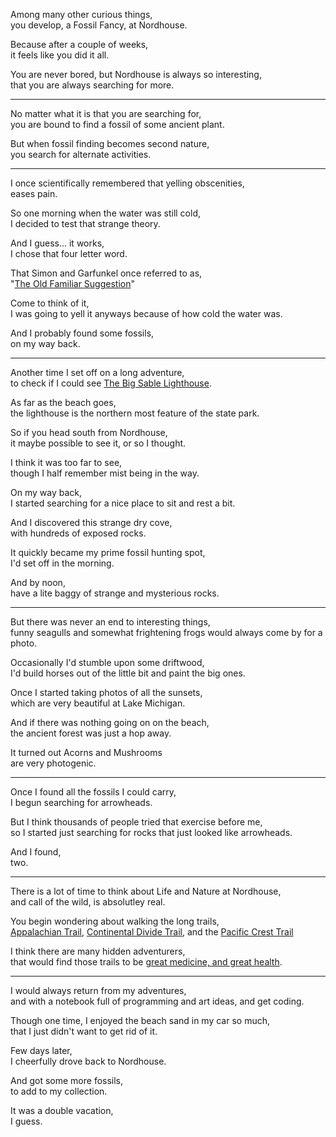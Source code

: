 Among many other curious things,\
you develop, a Fossil Fancy, at Nordhouse.

Because after a couple of weeks,\
it feels like you did it all.

You are never bored, but Nordhouse is always so interesting,\
that you are always searching for more.

---

No matter what it is that you are searching for,\
you are bound to find a fossil of some ancient plant.

But when fossil finding becomes second nature,\
you search for alternate activities.

---

I once scientifically remembered that yelling obscenities,\
eases pain.

So one morning when the water was still cold,\
I decided to test that strange theory.

And I guess... it works,\
I chose that four letter word.

That Simon and Garfunkel once referred to as,\
"[The Old Familiar Suggestion](https://www.youtube.com/watch?v=C9sWiuWm37w)"

Come to think of it,\
I was going to yell it anyways because of how cold the water was.

And I probably found some fossils,\
on my way back.

---

Another time I set off on a long adventure,\
to check if I could see [The Big Sable Lighthouse](https://en.wikipedia.org/wiki/Big_Sable_Point_Light).

As far as the beach goes,\
the lighthouse is the northern most feature of the state park.

So if you head south from Nordhouse,\
it maybe possible to see it, or so I thought.

I think it was too far to see,\
though I half remember mist being in the way.

On my way back,\
I started searching for a nice place to sit and rest a bit.

And I discovered this strange dry cove,\
with hundreds of exposed rocks.

It quickly became my prime fossil hunting spot,\
I'd set off in the morning.

And by noon,\
have a lite baggy of strange and mysterious rocks.

---

But there was never an end to interesting things,\
funny seagulls and somewhat frightening frogs would always come by for a photo.

Occasionally I'd stumble upon some driftwood,\
I'd build horses out of the little bit and paint the big ones.

Once I started taking photos of all the sunsets,\
which are very beautiful at Lake Michigan.

And if there was nothing going on on the beach,\
the ancient forest was just a hop away.

It turned out Acorns and Mushrooms\
are very photogenic.

---

Once I found all the fossils I could carry,\
I begun searching for arrowheads.

But I think thousands of people tried that exercise before me,\
so I started just searching for rocks that just looked like arrowheads.

And I found,\
two.

---

There is a lot of time to think about Life and Nature at Nordhouse,\
and call of the wild, is absolutley real.

You begin wondering about walking the long trails,\
[Appalachian Trail](https://www.youtube.com/watch?v=EzXP5PjRHjM), [Continental Divide Trail](https://www.youtube.com/watch?v=1ewQvcGhQAA), and the [Pacific Crest Trail](https://www.youtube.com/watch?v=V4D4TcgppD8)

I think there are many hidden adventurers,\
that would find those trails to be [great medicine, and great health](https://www.youtube.com/watch?v=hPSvdKTEZug).

---

I would always return from my adventures,\
and with a notebook full of programming and art ideas, and get coding.

Though one time, I enjoyed the beach sand in my car so much,\
that I just didn't want to get rid of it.

Few days later,\
I cheerfully drove back to Nordhouse.

And got some more fossils,\
to add to my collection.

It was a double vacation,\
I guess.
